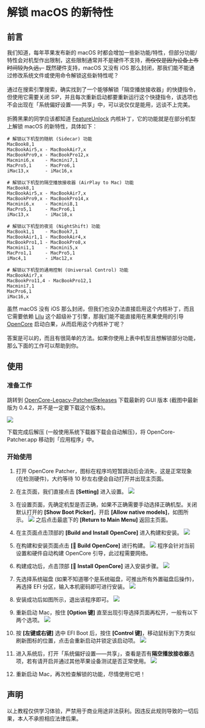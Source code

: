 # 解锁 macOS 的新特性

## 前言
我们知道，每年苹果发布新的 macOS 时都会增加一些新功能/特性，但部分功能/特性会对机型作出限制，这些限制通常并不是硬件不支持，~~而仅仅是因为设备上市时间较为久远，~~ 既然硬件支持，macOS 又没有 iOS 那么封闭，那我们能不能通过修改系统文件或使用命令解锁这些新特性呢？<br>
<br>
通过在搜索引擎搜索，确实找到了一个能够解锁「隔空播放接收器」的快捷指令，但使用它需要关闭 SIP，并且每次重新启动都要重新运行这个快捷指令，该选项也不会出现在「系统偏好设置——共享」中，可以说仅仅是能用，远谈不上完美。<br>
<br>
折腾黑果的同学应该都知道 [FeatureUnlock](https://github.com/acidanthera/FeatureUnlock) 内核补丁，它的功能就是在部分机型上解锁 macOS 的新特性，具体如下：

```
# 解锁以下机型的随航 (Sidecar) 功能
MacBook8,1
MacBookAir5,x - MacBookAir7,x
MacBookPro9,x - MacBookPro12,x
Macmini6,x    - Macmini7,1
MacPro5,1     - MacPro6,1
iMac13,x      - iMac16,x

# 解锁以下机型的隔空播放接收器 (AirPlay to Mac) 功能
MacBook8,1
MacBookAir5,x - MacBookAir7,x
MacBookPro9,x - MacBookPro14,x
Macmini6,x    - Macmini8,1
MacPro5,1     - MacPro6,1
iMac13,x      - iMac18,x

# 解锁以下机型的夜览 (NightShift) 功能
MacBook1,1    - MacBook7,1
MacBookAir1,1 - MacBookAir4,x
MacBookPro1,1 - MacBookPro8,x
Macmini1,1    - Macmini5,x
MacPro1,1     - MacPro5,1
iMac4,1       - iMac12,x

# 解锁以下机型的通用控制 (Universal Control) 功能
MacBookAir7,x
MacBookPro11,4 - MacBookPro12,1
Macmini7,1
MacPro6,1
iMac16,x
```
虽然 macOS 没有 iOS 那么封闭，但我们也没办法直接启用这个内核补丁，而且它需要依赖 [Lilu](https://github.com/acidanthera/Lilu) 这个超级补丁引擎，那我们能不能直接用在黑果使用的引导 [OpenCore](https://github.com/acidanthera/OpenCorePkg) 启动白果，从而启用这个内核补丁呢？<br>
<br>
答案是可以的，而且有很简单的方法。如果你使用上表中机型且想解锁部分功能，那么下面的工作可以帮助到你。

## 使用
### 准备工作
跳转到  [OpenCore-Legacy-Patcher/Releases](https://github.com/dortania/OpenCore-Legacy-Patcher/releases) 下载最新的 GUI 版本 (截图中最新版为 0.4.2，并不是一定要下载这个版本)。

![](https://raw.githubusercontent.com/GeQ1an/Special-Guide/master/Images/OpenCore-Legacy-Patcher/Download_OCLP.png)

下载完成后解压 (一般使用系统下载器下载会自动解压)，将 OpenCore-Patcher.app 移动到「应用程序」中。

### 开始使用
1. 打开 OpenCore Patcher，图标在程序坞短暂跳动后会消失，这是正常现象 (在检测硬件)，大约等待 10 秒左右便会自动打开并出现主页面。

2. 在主页面，我们直接点击 **[Setting]** 进入设置。
![](https://raw.githubusercontent.com/GeQ1an/Special-Guide/master/Images/OpenCore-Legacy-Patcher/OCLP_Home_1.png)

3. 在设置页面，先确定机型是否正确，如果不正确需要手动选择正确机型。关闭默认打开的 **[Show Boot Picker]**，开启 **[Allow native models]**，如图所示。
![](https://raw.githubusercontent.com/GeQ1an/Special-Guide/master/Images/OpenCore-Legacy-Patcher/OCLP_Settings.png)
之后点击最底下的 **[Return to Main Menu]** 返回主页面。

4. 在主页面点击顶部的 **[Build and Install OpenCore]** 进入构建和安装。
![](https://raw.githubusercontent.com/GeQ1an/Special-Guide/master/Images/OpenCore-Legacy-Patcher/OCLP_Home_2.png)

5. 在构建和安装页面点击 **[🔨 Build OpenCore]** 进行构建。
![](https://raw.githubusercontent.com/GeQ1an/Special-Guide/master/Images/OpenCore-Legacy-Patcher/OCLP_Build_1.png)
程序会针对当前设置和硬件自动构建 OpenCore 引导，此过程需要网络。

6. 构建成功后，点击顶部 **[🔩 Install OpenCore]** 进入安装步骤。
![](https://raw.githubusercontent.com/GeQ1an/Special-Guide/master/Images/OpenCore-Legacy-Patcher/OCLP_Build_2.png)

7. 先选择系统磁盘 (如果不知道哪个是系统磁盘，可推出所有外置磁盘后操作)，再选择 EFI 分区，输入本机密码即可进行安装。
![](https://raw.githubusercontent.com/GeQ1an/Special-Guide/master/Images/OpenCore-Legacy-Patcher/OCLP_Install.png)

8. 安装成功后如图所示，退出该程序即可。
![](https://raw.githubusercontent.com/GeQ1an/Special-Guide/master/Images/OpenCore-Legacy-Patcher/OCLP_Done.png)

9. 重新启动 Mac，按住 **[Option 键]** 直至出现引导选择页面再松开，一般有以下两个选项。
![](https://raw.githubusercontent.com/GeQ1an/Special-Guide/master/Images/OpenCore-Legacy-Patcher/Boot_Picker_1.png)

10. 按 **[左键或右键]** 选中 EFI Boot 后，按住 **[Control 键]**，移动鼠标到下方类似刷新图标的位置，点击会重新启动并锁定该启动项。
![](https://raw.githubusercontent.com/GeQ1an/Special-Guide/master/Images/OpenCore-Legacy-Patcher/Boot_Picker_2.png)

11. 进入系统后，打开「系统偏好设置——共享」，查看是否有**隔空播放接收器**选项，若有请开启并通过其他苹果设备测试是否正常使用。
![](https://raw.githubusercontent.com/GeQ1an/Special-Guide/master/Images/OpenCore-Legacy-Patcher/System_Preferences_Sharing.png)

12. 重新启动 Mac，再次检查解锁的功能，尽情使用它吧！

## 声明
以上教程仅供学习体验，严禁用于商业用途非法获利。因违反此规则导致的一切后果，本人不承担相应法律后果。
